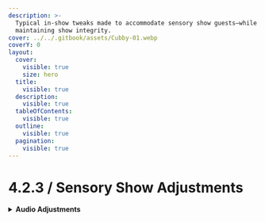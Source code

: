 ```yaml
---
description: >-
  Typical in-show tweaks made to accommodate sensory show guests—while
  maintaining show integrity.
cover: ../../.gitbook/assets/Cubby-01.webp
coverY: 0
layout:
  cover:
    visible: true
    size: hero
  title:
    visible: true
  description:
    visible: true
  tableOfContents:
    visible: true
  outline:
    visible: true
  pagination:
    visible: true
---
```


# 4.2.3 / Sensory Show Adjustments

<details>

<summary><strong>Audio Adjustments</strong></summary>

#### When a sensory show is arriving at the front entrance of the venue

* Reduce Master Audio Level to -3 Gain if not already set to that level.
* Reduce Foyer audio level (Audio Server 1)&#x20;
* Inform ASM and Fairies not to press the fairy button that reduces audio

#### When the sensory show reaches Playroom/Kitchen

* Reduce Backyard audio level (Audio Server 2)

#### When the sensory show is in the Dome/Meet and Greet

* Reduce Neighbourhood audio level (Audio Server 2)

#### Remember to reset audio levels afterwards.

</details>

